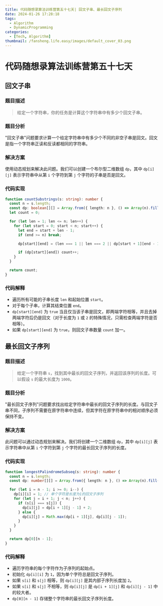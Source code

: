 ```yaml
---
title: 代码随想录算法训练营第五十七天| 回文子串、最长回文子序列
date: 2024-01-26 17:28:18
tags:
  - Algorithm
  - DynamicProgramming
categories:
  - [Tech, Algorithm]
thumbnail: /fansheng.life.easy/images/default_cover_03.png
---
```


# 代码随想录算法训练营第五十七天

## 回文子串

### 题目描述

> 给定一个字符串，你的任务是计算这个字符串中有多少个回文子串。

### 题目分析

"回文子串"问题要求计算一个给定字符串中有多少个不同的非空子串是回文。回文是指一个字符串正读和反读都相同的字符串。

### 解决方案

使用动态规划来解决此问题。我们可以创建一个布尔型二维数组 `dp`，其中 `dp[i][j]` 表示字符串中从第 `i` 个字符到第 `j` 个字符的子串是否是回文。

### 代码实现

```typescript
function countSubstrings(s: string): number {
  const n = s.length;
  const dp: boolean[][] = Array.from({ length: n }, () => Array(n).fill(false));
  let count = 0;

  for (let len = 1; len <= n; len++) {
    for (let start = 0; start < n; start++) {
      let end = start + len - 1;
      if (end >= n) break;

      dp[start][end] = (len === 1 || len === 2 || dp[start + 1][end - 1]) && s[start] === s[end];

      if (dp[start][end]) count++;
    }
  }

  return count;
}
```

### 代码解释

+ 遍历所有可能的子串长度 `len` 和起始位置 `start`。
+ 对于每个子串，计算其结束位置 `end`。
+ `dp[start][end]` 为 `true` 当且仅当该子串是回文，即两端字符相等，并且去掉两端字符后仍是回文（对于长度为 `1` 或 `2` 的特殊情况，只需检查两端字符是否相等）。
+ 如果 `dp[start][end]` 为 `true`，则回文子串数量 `count` 加一。

## 最长回文子序列

### 题目描述

> 给定一个字符串 `s`，找到其中最长的回文子序列，并返回该序列的长度。可以假设 `s` 的最大长度为 `1000`。

### 题目分析

"最长回文子序列"问题要求找出给定字符串中最长的回文子序列的长度。与回文子串不同，子序列不需要在原字符串中连续，但其字符在原字符串中的相对顺序必须保持不变。

### 解决方案

此问题可以通过动态规划来解决。我们将创建一个二维数组 `dp`，其中 `dp[i][j]` 表示字符串中从第 `i` 个字符到第 `j` 个字符的最长回文子序列的长度。

### 代码实现

```typescript
function longestPalindromeSubseq(s: string): number {
  const n = s.length;
  const dp: number[][] = Array.from({ length: n }, () => Array(n).fill(0));

  for (let i = n - 1; i >= 0; i--) {
    dp[i][i] = 1; // 单个字符是长度为1的回文子序列
    for (let j = i + 1; j < n; j++) {
      if (s[i] === s[j]) {
        dp[i][j] = dp[i + 1][j - 1] + 2;
      } else {
        dp[i][j] = Math.max(dp[i + 1][j], dp[i][j - 1]);
      }
    }
  }

  return dp[0][n - 1];
}
```

### 代码解释

+ 遍历字符串的每个字符作为子序列的起始点。
+ 初始化 `dp[i][i]` 为 `1`，因为单个字符总是回文子序列。
+ 如果 `s[i]` 和 `s[j]` 相等，则 `dp[i][j]` 是其内部子序列长度加 `2`。
+ 如果 `s[i]` 和 `s[j]` 不相等，则 `dp[i][j]` 是 `dp[i + 1][j]` 和 `dp[i][j - 1]` 中的较大者。
+ `dp[0][n - 1]` 存储整个字符串的最长回文子序列长度。
